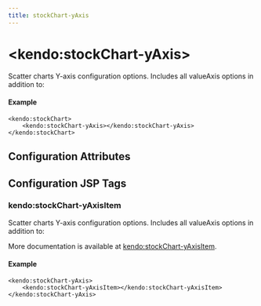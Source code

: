 ```yaml
---
title: stockChart-yAxis
---
```


# \<kendo:stockChart-yAxis\>

Scatter charts Y-axis configuration options.
Includes all valueAxis options in addition to:

#### Example
    <kendo:stockChart>
        <kendo:stockChart-yAxis></kendo:stockChart-yAxis>
    </kendo:stockChart>

## Configuration Attributes


##  Configuration JSP Tags

### kendo:stockChart-yAxisItem

Scatter charts Y-axis configuration options.
Includes all valueAxis options in addition to:

More documentation is available at [kendo:stockChart-yAxisItem](stockchart/yaxisitem).

#### Example

    <kendo:stockChart-yAxis>
        <kendo:stockChart-yAxisItem></kendo:stockChart-yAxisItem>
    </kendo:stockChart-yAxis>

